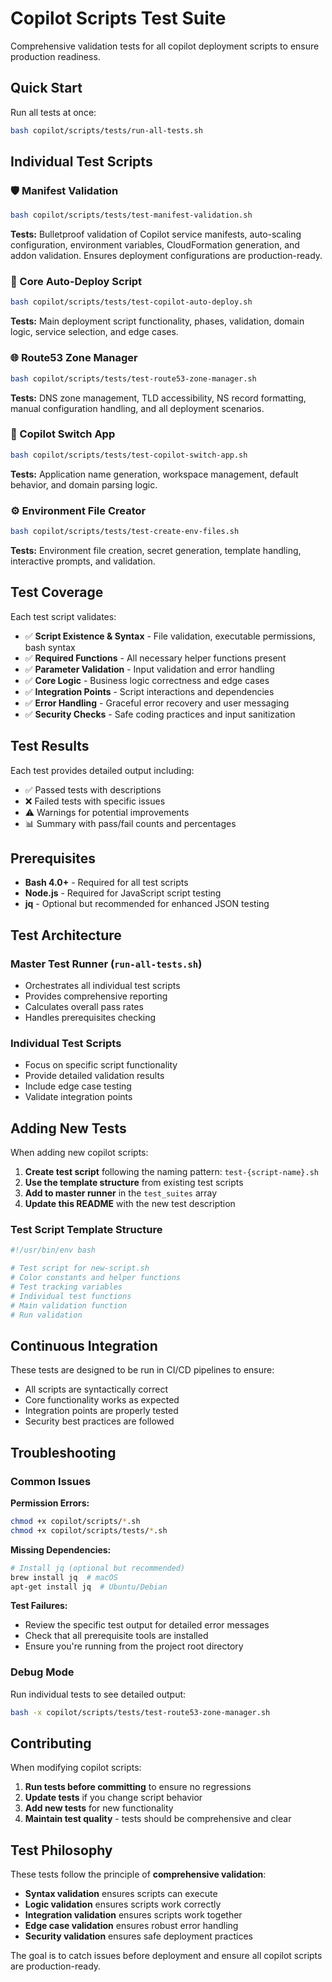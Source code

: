 # Copilot Scripts Test Suite

Comprehensive validation tests for all copilot deployment scripts to ensure production readiness.

## Quick Start

Run all tests at once:

```bash
bash copilot/scripts/tests/run-all-tests.sh
```

## Individual Test Scripts

### 🛡️ Manifest Validation

```bash
bash copilot/scripts/tests/test-manifest-validation.sh
```

**Tests:** Bulletproof validation of Copilot service manifests, auto-scaling configuration, environment variables, CloudFormation generation, and addon validation. Ensures deployment configurations are production-ready.

### 🔧 Core Auto-Deploy Script

```bash
bash copilot/scripts/tests/test-copilot-auto-deploy.sh
```

**Tests:** Main deployment script functionality, phases, validation, domain logic, service selection, and edge cases.

### 🌐 Route53 Zone Manager

```bash
bash copilot/scripts/tests/test-route53-zone-manager.sh
```

**Tests:** DNS zone management, TLD accessibility, NS record formatting, manual configuration handling, and all deployment scenarios.

### 🔄 Copilot Switch App

```bash
bash copilot/scripts/tests/test-copilot-switch-app.sh
```

**Tests:** Application name generation, workspace management, default behavior, and domain parsing logic.

### ⚙️ Environment File Creator

```bash
bash copilot/scripts/tests/test-create-env-files.sh
```

**Tests:** Environment file creation, secret generation, template handling, interactive prompts, and validation.

## Test Coverage

Each test script validates:

-   ✅ **Script Existence & Syntax** - File validation, executable permissions, bash syntax
-   ✅ **Required Functions** - All necessary helper functions present
-   ✅ **Parameter Validation** - Input validation and error handling
-   ✅ **Core Logic** - Business logic correctness and edge cases
-   ✅ **Integration Points** - Script interactions and dependencies
-   ✅ **Error Handling** - Graceful error recovery and user messaging
-   ✅ **Security Checks** - Safe coding practices and input sanitization

## Test Results

Each test provides detailed output including:

-   ✅ Passed tests with descriptions
-   ❌ Failed tests with specific issues
-   ⚠️ Warnings for potential improvements
-   📊 Summary with pass/fail counts and percentages

## Prerequisites

-   **Bash 4.0+** - Required for all test scripts
-   **Node.js** - Required for JavaScript script testing
-   **jq** - Optional but recommended for enhanced JSON testing

## Test Architecture

### Master Test Runner (`run-all-tests.sh`)

-   Orchestrates all individual test scripts
-   Provides comprehensive reporting
-   Calculates overall pass rates
-   Handles prerequisites checking

### Individual Test Scripts

-   Focus on specific script functionality
-   Provide detailed validation results
-   Include edge case testing
-   Validate integration points

## Adding New Tests

When adding new copilot scripts:

1. **Create test script** following the naming pattern: `test-{script-name}.sh`
2. **Use the template structure** from existing test scripts
3. **Add to master runner** in the `test_suites` array
4. **Update this README** with the new test description

### Test Script Template Structure

```bash
#!/usr/bin/env bash

# Test script for new-script.sh
# Color constants and helper functions
# Test tracking variables
# Individual test functions
# Main validation function
# Run validation
```

## Continuous Integration

These tests are designed to be run in CI/CD pipelines to ensure:

-   All scripts are syntactically correct
-   Core functionality works as expected
-   Integration points are properly tested
-   Security best practices are followed

## Troubleshooting

### Common Issues

**Permission Errors:**

```bash
chmod +x copilot/scripts/*.sh
chmod +x copilot/scripts/tests/*.sh
```

**Missing Dependencies:**

```bash
# Install jq (optional but recommended)
brew install jq  # macOS
apt-get install jq  # Ubuntu/Debian
```

**Test Failures:**

-   Review the specific test output for detailed error messages
-   Check that all prerequisite tools are installed
-   Ensure you're running from the project root directory

### Debug Mode

Run individual tests to see detailed output:

```bash
bash -x copilot/scripts/tests/test-route53-zone-manager.sh
```

## Contributing

When modifying copilot scripts:

1. **Run tests before committing** to ensure no regressions
2. **Update tests** if you change script behavior
3. **Add new tests** for new functionality
4. **Maintain test quality** - tests should be comprehensive and clear

## Test Philosophy

These tests follow the principle of **comprehensive validation**:

-   **Syntax validation** ensures scripts can execute
-   **Logic validation** ensures scripts work correctly
-   **Integration validation** ensures scripts work together
-   **Edge case validation** ensures robust error handling
-   **Security validation** ensures safe deployment practices

The goal is to catch issues before deployment and ensure all copilot scripts are production-ready.
